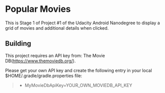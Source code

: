 # Popular Movies

This is Stage 1 of Project #1 of the Udacity Android Nanodegree to display a grid of movies and additional details when clicked.

## Building

This project requires an API key from: The Movie DB(https://www.themoviedb.org/).

Please get your own API key and create the following entry in your local $HOME/.gradle/gradle.properties file:
> * MyMovieDbApiKey=YOUR\_OWN\_MOVIEDB\_API\_KEY
